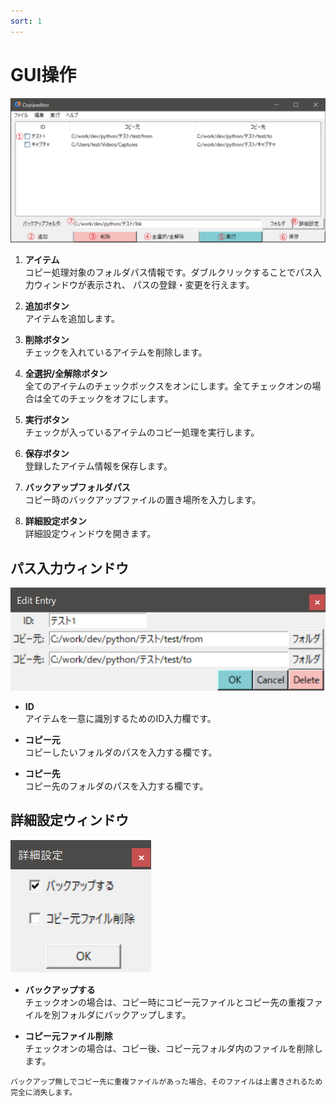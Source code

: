 ```yaml
---
sort: 1
---
```


# GUI操作
![メインウィンドウ](../image/main_window.png)
1. **アイテム**<br>
コピー処理対象のフォルダパス情報です。ダブルクリックすることでパス入力ウィンドウが表示され、
パスの登録・変更を行えます。

2. **追加ボタン**<br>
アイテムを追加します。

3. **削除ボタン**<br>
チェックを入れているアイテムを削除します。

4. **全選択/全解除ボタン**<br>
全てのアイテムのチェックボックスをオンにします。全てチェックオンの場合は全てのチェックをオフにします。

5. **実行ボタン**<br>
チェックが入っているアイテムのコピー処理を実行します。

6. **保存ボタン**<br>
登録したアイテム情報を保存します。

7. **バックアップフォルダパス**<br>
コピー時のバックアップファイルの置き場所を入力します。

8. **詳細設定ボタン**<br>
詳細設定ウィンドウを開きます。

## パス入力ウィンドウ
![入力ウィンドウ](../image/entry_window.png)
- **ID**<br>
アイテムを一意に識別するためのID入力欄です。

- **コピー元**<br>
コピーしたいフォルダのパスを入力する欄です。

- **コピー先**<br>
コピー先のフォルダのパスを入力する欄です。

## 詳細設定ウィンドウ
![詳細設定ウィンドウ](../image/advanced_setting.png)
- **バックアップする**<br>
チェックオンの場合は、コピー時にコピー元ファイルとコピー先の重複ファイルを別フォルダにバックアップします。

- **コピー元ファイル削除**<br>
チェックオンの場合は、コピー後、コピー元フォルダ内のファイルを削除します。

```warning
バックアップ無しでコピー先に重複ファイルがあった場合、そのファイルは上書きされるため完全に消失します。
```